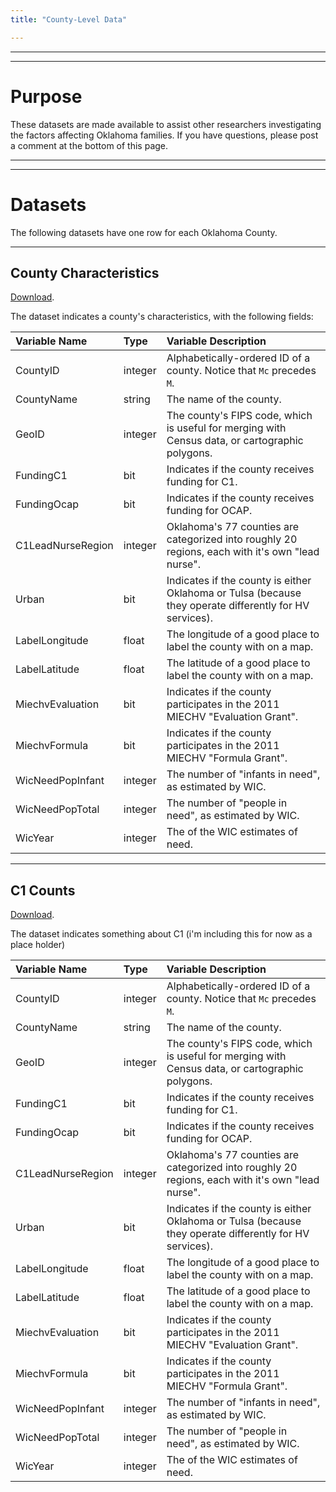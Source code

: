 ```yaml
---
title: "County-Level Data"

---
```


***
***
# Purpose

These datasets are made available to assist other researchers investigating the factors affecting Oklahoma families.  If you have questions, please post a comment at the bottom of this page.

***
***
# Datasets
The following datasets have one row for each Oklahoma County.

***
## County Characteristics
[Download](./data_phi_free/CountyCharacteristics.zip).

The dataset indicates a county's characteristics, with the following fields:

| Variable Name | Type | Variable Description |
| :------------ | :--- | :------------------- |
| CountyID | integer | Alphabetically-ordered ID of a county.  Notice that `Mc` precedes `M`. |
| CountyName | string | The name of the county. |
| GeoID | integer | The county's FIPS code, which is useful for merging with Census data, or cartographic polygons. |
| FundingC1 | bit | Indicates if the county receives funding for C1. |
| FundingOcap | bit | Indicates if the county receives funding for OCAP. |
| C1LeadNurseRegion | integer | Oklahoma's 77 counties are categorized into roughly 20 regions, each with it's own "lead nurse". |
| Urban | bit | Indicates if the county is either Oklahoma or Tulsa (because they operate differently for HV services). |
| LabelLongitude | float | The longitude of a good place to label the county with on a map. |
| LabelLatitude | float | The latitude of a good place to label the county with on a map. |
| MiechvEvaluation | bit | Indicates if the county participates in the 2011 MIECHV "Evaluation Grant". |
| MiechvFormula | bit | Indicates if the county participates in the 2011 MIECHV "Formula Grant". |
| WicNeedPopInfant | integer | The number of "infants in need", as estimated by WIC. |
| WicNeedPopTotal | integer | The number of "people in need", as estimated by WIC. |
| WicYear | integer | The of the WIC estimates of need. |

***
## C1 Counts
[Download](./data_phi_free/C1CountCounty.zip).

The dataset indicates something about C1 (i'm including this for now as a place holder)

| Variable Name | Type | Variable Description |
| :------------ | :--- | :------------------- |
| CountyID | integer | Alphabetically-ordered ID of a county.  Notice that `Mc` precedes `M`. |
| CountyName | string | The name of the county. |
| GeoID | integer | The county's FIPS code, which is useful for merging with Census data, or cartographic polygons. |
| FundingC1 | bit | Indicates if the county receives funding for C1. |
| FundingOcap | bit | Indicates if the county receives funding for OCAP. |
| C1LeadNurseRegion | integer | Oklahoma's 77 counties are categorized into roughly 20 regions, each with it's own "lead nurse". |
| Urban | bit | Indicates if the county is either Oklahoma or Tulsa (because they operate differently for HV services). |
| LabelLongitude | float | The longitude of a good place to label the county with on a map. |
| LabelLatitude | float | The latitude of a good place to label the county with on a map. |
| MiechvEvaluation | bit | Indicates if the county participates in the 2011 MIECHV "Evaluation Grant". |
| MiechvFormula | bit | Indicates if the county participates in the 2011 MIECHV "Formula Grant". |
| WicNeedPopInfant | integer | The number of "infants in need", as estimated by WIC. |
| WicNeedPopTotal | integer | The number of "people in need", as estimated by WIC. |
| WicYear | integer | The of the WIC estimates of need. |
